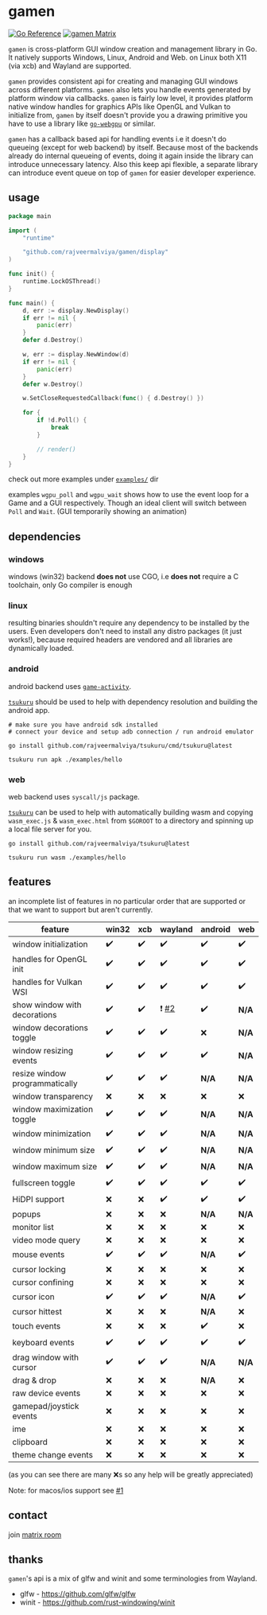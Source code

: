 # gamen

[![Go Reference](https://pkg.go.dev/badge/github.com/rajveermalviya/gamen.svg)](https://pkg.go.dev/github.com/rajveermalviya/gamen)
[![gamen Matrix](https://img.shields.io/static/v1?label&message=%23gamen&color=blueviolet&logo=matrix)](https://matrix.to/#/#gamen:matrix.org)

`gamen` is cross-platform GUI window creation and management library in Go. It natively supports Windows, Linux, Android and Web. on Linux both X11 (via xcb) and Wayland are supported.

`gamen` provides consistent api for creating and managing GUI windows across different platforms. `gamen` also lets you handle events generated by platform window via callbacks. `gamen` is fairly low level, it provides platform native window handles for graphics APIs like OpenGL and Vulkan to initialize from, `gamen` by itself doesn't provide you a drawing primitive you have to use a library like [`go-webgpu`](https://github.com/rajveermalviya/go-webgpu) or similar.

`gamen` has a callback based api for handling events i.e it doesn't do queueing (except for web backend) by itself. Because most of the backends already do internal queueing of events, doing it again inside the library can introduce unnecessary latency. Also this keep api flexible, a separate library can introduce event queue on top of `gamen` for easier developer experience.

## usage

```go
package main

import (
	"runtime"

	"github.com/rajveermalviya/gamen/display"
)

func init() {
	runtime.LockOSThread()
}

func main() {
	d, err := display.NewDisplay()
	if err != nil {
		panic(err)
	}
	defer d.Destroy()

	w, err := display.NewWindow(d)
	if err != nil {
		panic(err)
	}
	defer w.Destroy()

	w.SetCloseRequestedCallback(func() { d.Destroy() })

	for {
		if !d.Poll() {
			break
		}

		// render()
	}
}
```

check out more examples under [`examples/`](./examples/) dir

examples `wgpu_poll` and `wgpu_wait` shows how to use the event loop for a Game and a GUI respectively. Though an ideal client will switch between `Poll` and `Wait`. (GUI temporarily showing an animation)

## dependencies

### windows

windows (win32) backend **does not** use CGO, i.e **does not** require a C toolchain, only Go compiler is enough

### linux

resulting binaries shouldn't require any dependency to be installed by the users. Even developers don't need to install any distro packages (it just works!), because required headers are vendored and all libraries are dynamically loaded.

### android

android backend uses [`game-activity`](https://developer.android.com/games/agdk/game-activity).

[`tsukuru`](https://github.com/rajveermalviya/tsukuru) should be used to help with dependency resolution and building the android app.

```shell
# make sure you have android sdk installed
# connect your device and setup adb connection / run android emulator

go install github.com/rajveermalviya/tsukuru/cmd/tsukuru@latest

tsukuru run apk ./examples/hello
```

### web

web backend uses `syscall/js` package.

[`tsukuru`](https://github.com/rajveermalviya/tsukuru) can be used to help with automatically building wasm and copying `wasm_exec.js` & `wasm_exec.html` from `$GOROOT` to a directory and spinning up a local file server for you.

```shell
go install github.com/rajveermalviya/tsukuru@latest

tsukuru run wasm ./examples/hello
```

## features

an incomplete list of features in no particular order that are supported or that we want to support but aren't currently.

| feature                        | win32              | xcb                |  wayland           | android            | web                |
| ------------------------------ | ------------------ | ------------------ | ------------------ | ------------------ | ------------------ |
| window initialization          | :heavy_check_mark: | :heavy_check_mark: | :heavy_check_mark: | :heavy_check_mark: | :heavy_check_mark: |
| handles for OpenGL init        | :heavy_check_mark: | :heavy_check_mark: | :heavy_check_mark: | :heavy_check_mark: | :heavy_check_mark: |
| handles for Vulkan WSI         | :heavy_check_mark: | :heavy_check_mark: | :heavy_check_mark: | :heavy_check_mark: | :heavy_check_mark: |
| show window with decorations   | :heavy_check_mark: | :heavy_check_mark: | :exclamation: [#2] | :heavy_check_mark: | **N/A**            |
| window decorations toggle      | :heavy_check_mark: | :heavy_check_mark: | :heavy_check_mark: | :x:                | **N/A**            |
| window resizing events         | :heavy_check_mark: | :heavy_check_mark: | :heavy_check_mark: | :heavy_check_mark: | **N/A**            |
| resize window programmatically | :heavy_check_mark: | :heavy_check_mark: | :heavy_check_mark: | **N/A**            | **N/A**            |
| window transparency            | :x:                | :x:                | :x:                | :x:                | :x:                |
| window maximization toggle     | :heavy_check_mark: | :heavy_check_mark: | :heavy_check_mark: | **N/A**            | **N/A**            |
| window minimization            | :heavy_check_mark: | :heavy_check_mark: | :heavy_check_mark: | **N/A**            | **N/A**            |
| window minimum size            | :heavy_check_mark: | :heavy_check_mark: | :heavy_check_mark: | **N/A**            | **N/A**            |
| window maximum size            | :heavy_check_mark: | :heavy_check_mark: | :heavy_check_mark: | **N/A**            | **N/A**            |
| fullscreen toggle              | :heavy_check_mark: | :heavy_check_mark: | :heavy_check_mark: | :heavy_check_mark: | :heavy_check_mark: |
| HiDPI support                  | :x:                | :x:                | :heavy_check_mark: | :heavy_check_mark: | :heavy_check_mark: |
| popups                         | :x:                | :x:                | :x:                | **N/A**            | **N/A**            |
| monitor list                   | :x:                | :x:                | :x:                | :x:                | :x:                |
| video mode query               | :x:                | :x:                | :x:                | :x:                | :x:                |
| mouse events                   | :heavy_check_mark: | :heavy_check_mark: | :heavy_check_mark: | **N/A**            | :heavy_check_mark: |
| cursor locking                 | :x:                | :x:                | :x:                | :x:                | :x:                |
| cursor confining               | :x:                | :x:                | :x:                | :x:                | :x:                |
| cursor icon                    | :heavy_check_mark: | :heavy_check_mark: | :heavy_check_mark: | **N/A**            | :heavy_check_mark: |
| cursor hittest                 | :x:                | :x:                | :x:                | **N/A**            | :x:                |
| touch events                   | :x:                | :x:                | :x:                | :heavy_check_mark: | :x:                |
| keyboard events                | :heavy_check_mark: | :heavy_check_mark: | :heavy_check_mark: | :heavy_check_mark: | :heavy_check_mark: |
| drag window with cursor        | :heavy_check_mark: | :heavy_check_mark: | :heavy_check_mark: | **N/A**            | **N/A**            |
| drag & drop                    | :x:                | :x:                | :x:                | **N/A**            | :x:                |
| raw device events              | :x:                | :x:                | :x:                | :x:                | :x:                |
| gamepad/joystick events        | :x:                | :x:                | :x:                | :x:                | :x:                |
| ime                            | :x:                | :x:                | :x:                | :x:                | :x:                |
| clipboard                      | :x:                | :x:                | :x:                | :x:                | :x:                |
| theme change events            | :x:                | :x:                | :x:                | :x:                | :x:                |

[#2]: https://github.com/rajveermalviya/gamen/issues/2

(as you can see there are many :x:s so any help will be greatly appreciated)

Note: for macos/ios support see [#1](https://github.com/rajveermalviya/gamen/issues/1)

## contact

join [matrix room](https://matrix.to/#/#gamen:matrix.org)

## thanks

`gamen`'s api is a mix of glfw and winit and some terminologies from Wayland.

- glfw - https://github.com/glfw/glfw
- winit - https://github.com/rust-windowing/winit

